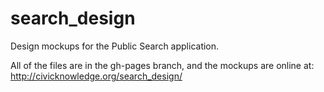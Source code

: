 # search_design

Design mockups for the Public Search application. 

All of the files are in the gh-pages branch, and the mockups are online at: http://civicknowledge.org/search_design/
